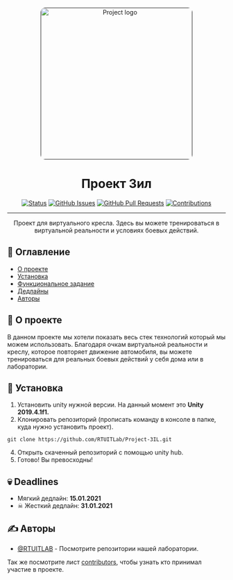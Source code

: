 <p align="center">
  <a href="" rel="noopener">
 <img  height=350px style="border-radius: 10px;" src="/screenshots/serpantin4.png" alt="Project logo"></a>
</p>

<h1 align="center">Проект Зил</h3>

<div align="center">
  
[![Status](https://img.shields.io/badge/status-active-success.svg)]()
[![GitHub Issues](https://img.shields.io/github/issues/RTUITLab/Project-3IL.svg)](https://github.com/RTUITLab/Project-3IL/issues)
[![GitHub Pull Requests](https://img.shields.io/github/issues-pr/RTUITLab/Project-3IL.svg)](https://github.com/RTUITLab/Project-3IL/pulls)
[![Contributions](https://img.shields.io/github/contributors/RTUITLab/Project-3IL)](https://github.com/RTUITLab/Project-3IL/contributors)

</div>

---

<p align="center"> Проект для виртуального кресла. Здесь вы можете тренироваться в виртуальной реальности и условиях боевых действий.
    <br> 
</p>

## 📝 Оглавление

- [О проекте](#about)
- [Установка](#getting_started)
- [Функциональное задание](functionTask.md)
- [Дедлайны](#deadlines)
- [Авторы](#authors)

## 🧐 О проекте<a name = "about"></a>

В данном проекте мы хотели показать весь стек технологий который мы можем использовать. Благодаря очкам виртуальной реальности и креслу, которое повторяет движение автомобиля, вы можете тренироваться для реальных боевых действий у себя дома или в лаборатории.

## 🏁 Установка <a name = "getting_started"></a>

1. Установить unity нужной версии.
   На данный момент это **Unity 2019.4.1f1.**
2. Клонировать репозиторий (прописать команду в консоле в папке, куда нужно установить проект).

```
git clone https://github.com/RTUITLab/Project-3IL.git
```

4. Открыть скаченный репозиторий с помощью unity hub.
5. Готово! Вы превосходны!

## 💀 Deadlines<a name = "authors"></a>

- Мягкий дедлайн: **15.01.2021**
- ☠ Жесткий дедлайн: **31.01.2021**

## ✍️ Авторы<a name = "authors"></a>

- [@RTUITLAB](https://github.com/RTUITLab) - Посмотрите репозитории нашей лаборатории.

Так же посмотрите лист  [contributors](https://github.com/RTUITLab/Project-3IL/contributors), чтобы узнать кто принимал участие в проекте.
